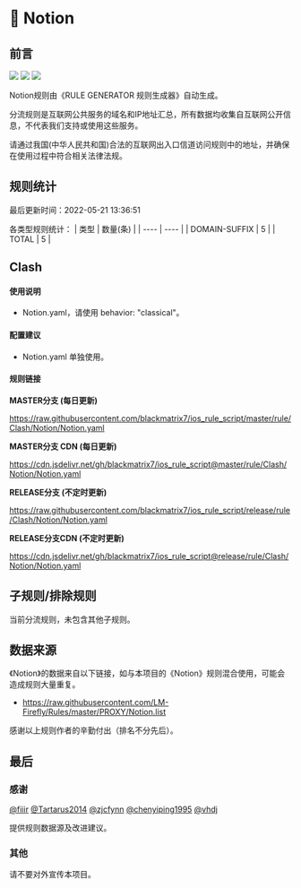 # 🧸 Notion

## 前言

![](https://shields.io/badge/-移除重复规则-ff69b4) ![](https://shields.io/badge/-DOMAIN与DOMAIN--SUFFIX合并-green) ![](https://shields.io/badge/-IP--CIDR(6)合并-blueviolet) 

Notion规则由《RULE GENERATOR 规则生成器》自动生成。

分流规则是互联网公共服务的域名和IP地址汇总，所有数据均收集自互联网公开信息，不代表我们支持或使用这些服务。

请通过我国(中华人民共和国)合法的互联网出入口信道访问规则中的地址，并确保在使用过程中符合相关法律法规。

## 规则统计

最后更新时间：2022-05-21 13:36:51

各类型规则统计：
| 类型 | 数量(条)  | 
| ---- | ----  |
| DOMAIN-SUFFIX | 5  | 
| TOTAL | 5  | 


## Clash 

#### 使用说明
- Notion.yaml，请使用 behavior: "classical"。

#### 配置建议
- Notion.yaml 单独使用。

#### 规则链接
**MASTER分支 (每日更新)**

https://raw.githubusercontent.com/blackmatrix7/ios_rule_script/master/rule/Clash/Notion/Notion.yaml

**MASTER分支 CDN (每日更新)**

https://cdn.jsdelivr.net/gh/blackmatrix7/ios_rule_script@master/rule/Clash/Notion/Notion.yaml

**RELEASE分支 (不定时更新)**

https://raw.githubusercontent.com/blackmatrix7/ios_rule_script/release/rule/Clash/Notion/Notion.yaml

**RELEASE分支CDN (不定时更新)**

https://cdn.jsdelivr.net/gh/blackmatrix7/ios_rule_script@release/rule/Clash/Notion/Notion.yaml

## 子规则/排除规则


当前分流规则，未包含其他子规则。

## 数据来源

《Notion》的数据来自以下链接，如与本项目的《Notion》规则混合使用，可能会造成规则大量重复。

- https://raw.githubusercontent.com/LM-Firefly/Rules/master/PROXY/Notion.list


感谢以上规则作者的辛勤付出（排名不分先后）。

## 最后

### 感谢

[@fiiir](https://github.com/fiiir) [@Tartarus2014](https://github.com/Tartarus2014) [@zjcfynn](https://github.com/zjcfynn) [@chenyiping1995](https://github.com/chenyiping1995) [@vhdj](https://github.com/vhdj)

提供规则数据源及改进建议。

### 其他

请不要对外宣传本项目。